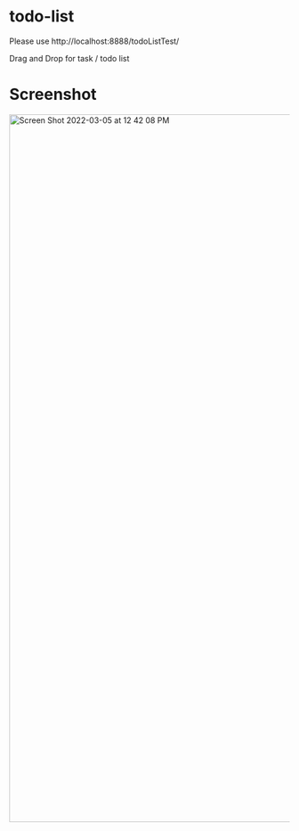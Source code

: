 # todo-list
Please use http://localhost:8888/todoListTest/

Drag and Drop for task / todo list

# Screenshot


<img width="1270" alt="Screen Shot 2022-03-05 at 12 42 08 PM" src="https://user-images.githubusercontent.com/58017950/156868234-3ea90a24-aae0-4c64-ab2a-96a6a9f54578.png">
